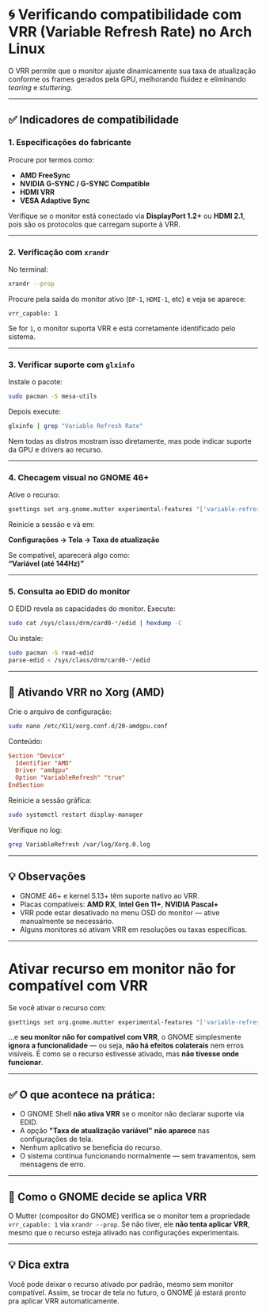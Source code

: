 # 🌀 Verificando compatibilidade com VRR (Variable Refresh Rate) no Arch Linux

O VRR permite que o monitor ajuste dinamicamente sua taxa de atualização conforme os frames gerados pela GPU, melhorando fluidez e eliminando *tearing* e *stuttering*.

---

## ✅ Indicadores de compatibilidade

### 1. Especificações do fabricante

Procure por termos como:

- **AMD FreeSync**
- **NVIDIA G-SYNC / G-SYNC Compatible**
- **HDMI VRR**
- **VESA Adaptive Sync**

Verifique se o monitor está conectado via **DisplayPort 1.2+** ou **HDMI 2.1**, pois são os protocolos que carregam suporte à VRR.

---

### 2. Verificação com `xrandr`

No terminal:

```bash
xrandr --prop
```

Procure pela saída do monitor ativo (`DP-1`, `HDMI-1`, etc) e veja se aparece:

```
vrr_capable: 1
```

Se for `1`, o monitor suporta VRR e está corretamente identificado pelo sistema.

---

### 3. Verificar suporte com `glxinfo`

Instale o pacote:

```bash
sudo pacman -S mesa-utils
```

Depois execute:

```bash
glxinfo | grep "Variable Refresh Rate"
```

Nem todas as distros mostram isso diretamente, mas pode indicar suporte da GPU e drivers ao recurso.

---

### 4. Checagem visual no GNOME 46+

Ative o recurso:

```bash
gsettings set org.gnome.mutter experimental-features "['variable-refresh-rate']"
```

Reinicie a sessão e vá em:

**Configurações → Tela → Taxa de atualização**

Se compatível, aparecerá algo como:  
**“Variável (até 144Hz)”**

---

### 5. Consulta ao EDID do monitor

O EDID revela as capacidades do monitor. Execute:

```bash
sudo cat /sys/class/drm/card0-*/edid | hexdump -C
```

Ou instale:

```bash
sudo pacman -S read-edid
parse-edid < /sys/class/drm/card0-*/edid
```

---

## 🧰 Ativando VRR no Xorg (AMD)

Crie o arquivo de configuração:

```bash
sudo nano /etc/X11/xorg.conf.d/20-amdgpu.conf
```

Conteúdo:

```conf
Section "Device"
  Identifier "AMD"
  Driver "amdgpu"
  Option "VariableRefresh" "true"
EndSection
```

Reinicie a sessão gráfica:

```bash
sudo systemctl restart display-manager
```

Verifique no log:

```bash
grep VariableRefresh /var/log/Xorg.0.log
```

---

## 💡 Observações

- GNOME 46+ e kernel 5.13+ têm suporte nativo ao VRR.
- Placas compatíveis: **AMD RX**, **Intel Gen 11+**, **NVIDIA Pascal+**
- VRR pode estar desativado no menu OSD do monitor — ative manualmente se necessário.
- Alguns monitores só ativam VRR em resoluções ou taxas específicas.

---

# Ativar recurso em monitor não for compatível com VRR

Se você ativar o recurso com:

```bash
gsettings set org.gnome.mutter experimental-features "['variable-refresh-rate']"
```

...e **seu monitor não for compatível com VRR**, o GNOME simplesmente **ignora a funcionalidade** — ou seja, **não há efeitos colaterais** nem erros visíveis. É como se o recurso estivesse ativado, mas **não tivesse onde funcionar**.

---

## ✅ O que acontece na prática:

- O GNOME Shell **não ativa VRR** se o monitor não declarar suporte via EDID.
- A opção **"Taxa de atualização variável"** **não aparece** nas configurações de tela.
- Nenhum aplicativo se beneficia do recurso.
- O sistema continua funcionando normalmente — sem travamentos, sem mensagens de erro.

---

## 🧠 Como o GNOME decide se aplica VRR

O Mutter (compositor do GNOME) verifica se o monitor tem a propriedade `vrr_capable: 1` via `xrandr --prop`. Se não tiver, ele **não tenta aplicar VRR**, mesmo que o recurso esteja ativado nas configurações experimentais.

---

## 💡 Dica extra

Você pode deixar o recurso ativado por padrão, mesmo sem monitor compatível. Assim, se trocar de tela no futuro, o GNOME já estará pronto pra aplicar VRR automaticamente.
